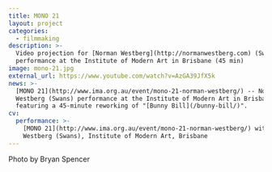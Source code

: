 ```yaml
---
title: MONO 21
layout: project
categories:
  - filmmaking
description: >-
  Video projection for [Norman Westberg](http://normanwestberg.com) (Swans)
  performance at the Institute of Modern Art in Brisbane (45 min)
image: mono-21.jpg
external_url: https://www.youtube.com/watch?v=AzGA39JfX5k
news: >-
  [MONO 21](http://www.ima.org.au/event/mono-21-norman-westberg/) -- Norman
  Westberg (Swans) performance at the Institute of Modern Art in Brisbane
  featuring a 45-minute reworking of "[Bunny Bill](/bunny-bill/)".
cv:
  performance: >-
    [MONO 21](http://www.ima.org.au/event/mono-21-norman-westberg/) with Norman
    Westberg (Swans), Institute of Modern Art, Brisbane
---
```


Photo by Bryan Spencer
